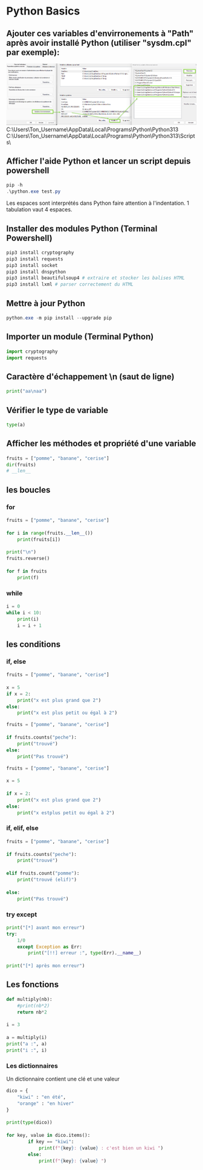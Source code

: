 # Python Basics

## Ajouter ces variables d'envirronements à "Path" après avoir installé Python (utiliser "sysdm.cpl" par exemple):
![alt text](<var env python-1.png>)
C:\Users\Ton_Username\AppData\Local\Programs\Python\Python313\
C:\Users\Ton_Username\AppData\Local\Programs\Python\Python313\Scripts\

## Afficher l'aide Python et lancer un script depuis powershell
```powershell
pip -h
.\python.exe test.py
```
Les espaces sont interprétés dans Python faire attention à l'indentation.
1 tabulation vaut 4 espaces.

## Installer des modules Python (Terminal Powershell)
```powershell
pip3 install cryptography
pip3 install requests
pip3 install socket
pip3 install dnspython
pip3 install beautifulsoup4 # extraire et stocker les balises HTML
pip3 install lxml # parser correctement du HTML

```

## Mettre à jour Python
```powershell
python.exe -m pip install --upgrade pip
```

## Importer un module (Terminal Python)
```python
import cryptography
import requests
```

## Caractère d'échappement \n (saut de ligne)
```python 
print("aa\naa")
```
## Vérifier le type de variable
```python
type(a)
```

## Afficher les méthodes et propriété d'une variable
```python
fruits = ["pomme", "banane", "cerise"]
dir(fruits)
# __len__
```
## les boucles

### for

```python
fruits = ["pomme", "banane", "cerise"]

for i in range(fruits.__len__())
    print(fruits[i])

print("\n")
fruits.reverse()

for f in fruits
    print(f)
```
### while

```python
i = 0
while i < 10:
    print(i)
    i = i + 1
```

## les conditions

### if, else
```python
fruits = ["pomme", "banane", "cerise"]

x = 5
if x = 2:
    print("x est plus grand que 2")
else:
    print("x est plus petit ou égal à 2")
```

```python
fruits = ["pomme", "banane", "cerise"]

if fruits.counts("peche"):
    print("trouvé")
else:
    print("Pas trouvé")
```

```python
fruits = ["pomme", "banane", "cerise"]

x = 5

if x = 2:
    print("x est plus grand que 2")
else:
    print("x estplus petit ou égal à 2")
```
### if, elif, else
```python
fruits = ["pomme", "banane", "cerise"]

if fruits.counts("peche"):
    print("trouvé")

elif fruits.count("pomme"):
    print("trouvé (elif)")

else:
    print("Pas trouvé")
```
### try except
```python
print("[*] avant mon erreur")
try:
    1/0
    except Exception as Err:
        print("[!!] erreur :", type(Err).__name__)

print("[*] après mon erreur")
```


## Les fonctions 

```python
def multiply(nb):
    #print(nb*2)
    return nb*2

i = 3

a = multiply(i)
print("a :", a)
print("i :", i)
```
### Les dictionnaires 
Un dictionnaire contient une clé et une valeur

```python
dico = {
    "kiwi" : "en été",
    "orange" : "en hiver"
}

print(type(dico))

for key, value in dico.items():
        if key == "kiwi":
            print(f"{key}: {value} : c'est bien un kiwi ")
        else:
            print(f"{key}: {value} ")
```
